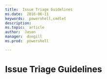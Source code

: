```yaml
---
title:  Issue Triage Guidelines
ms.date:  2016-06-11
keywords:  powershell,cmdlet
description:  
ms.topic:  article
author:  Jason
manager:  dongill
ms.prod:  powershell

---
```

# Issue Triage Guidelines
